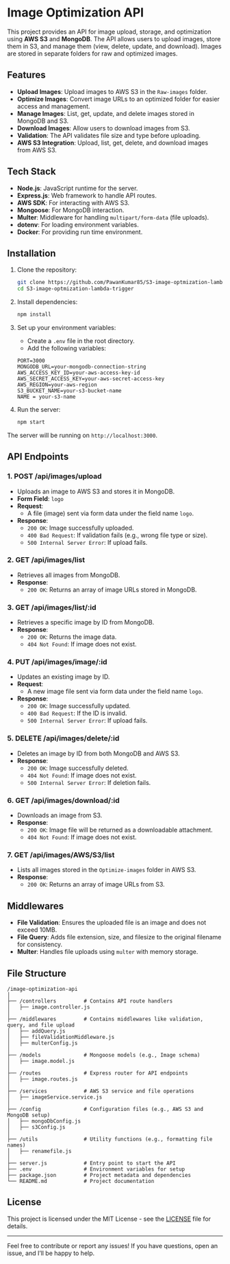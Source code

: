 
# Image Optimization API

This project provides an API for image upload, storage, and optimization using **AWS S3** and **MongoDB**. The API allows users to upload images, store them in S3, and manage them (view, delete, update, and download). Images are stored in separate folders for raw and optimized images.

## Features

- **Upload Images**: Upload images to AWS S3 in the `Raw-images` folder.
- **Optimize Images**: Convert image URLs to an optimized folder for easier access and management.
- **Manage Images**: List, get, update, and delete images stored in MongoDB and S3.
- **Download Images**: Allow users to download images from S3.
- **Validation**: The API validates file size and type before uploading.
- **AWS S3 Integration**: Upload, list, get, delete, and download images from AWS S3.

## Tech Stack

- **Node.js**: JavaScript runtime for the server.
- **Express.js**: Web framework to handle API routes.
- **AWS SDK**: For interacting with AWS S3.
- **Mongoose**: For MongoDB interaction.
- **Multer**: Middleware for handling `multipart/form-data` (file uploads).
- **dotenv**: For loading environment variables.
- **Docker**: For providing run time environment.

## Installation

1. Clone the repository:
    ```bash
    git clone https://github.com/PawanKumar85/S3-image-optmization-lambda-trigger.git
    cd S3-image-optmization-lambda-trigger
    ```

2. Install dependencies:
    ```bash
    npm install
    ```

3. Set up your environment variables:
    - Create a `.env` file in the root directory.
    - Add the following variables:

    ```env
    PORT=3000
    MONGODB_URL=your-mongodb-connection-string
    AWS_ACCESS_KEY_ID=your-aws-access-key-id
    AWS_SECRET_ACCESS_KEY=your-aws-secret-access-key
    AWS_REGION=your-aws-region
    S3_BUCKET_NAME=your-s3-bucket-name
    NAME = your-s3-name
    ```

4. Run the server:
    ```bash
    npm start
    ```

The server will be running on `http://localhost:3000`.

## API Endpoints

### 1. **POST /api/images/upload**
- Uploads an image to AWS S3 and stores it in MongoDB.
- **Form Field**: `logo`
- **Request**:
  - A file (image) sent via form data under the field name `logo`.
- **Response**:
  - `200 OK`: Image successfully uploaded.
  - `400 Bad Request`: If validation fails (e.g., wrong file type or size).
  - `500 Internal Server Error`: If upload fails.
  
### 2. **GET /api/images/list**
- Retrieves all images from MongoDB.
- **Response**:
  - `200 OK`: Returns an array of image URLs stored in MongoDB.
  
### 3. **GET /api/images/list/:id**
- Retrieves a specific image by ID from MongoDB.
- **Response**:
  - `200 OK`: Returns the image data.
  - `404 Not Found`: If image does not exist.

### 4. **PUT /api/images/image/:id**
- Updates an existing image by ID.
- **Request**:
  - A new image file sent via form data under the field name `logo`.
- **Response**:
  - `200 OK`: Image successfully updated.
  - `400 Bad Request`: If the ID is invalid.
  - `500 Internal Server Error`: If upload fails.

### 5. **DELETE /api/images/delete/:id**
- Deletes an image by ID from both MongoDB and AWS S3.
- **Response**:
  - `200 OK`: Image successfully deleted.
  - `404 Not Found`: If image does not exist.
  - `500 Internal Server Error`: If deletion fails.

### 6. **GET /api/images/download/:id**
- Downloads an image from S3.
- **Response**:
  - `200 OK`: Image file will be returned as a downloadable attachment.
  - `404 Not Found`: If image does not exist.

### 7. **GET /api/images/AWS/S3/list**
- Lists all images stored in the `Optimize-images` folder in AWS S3.
- **Response**:
  - `200 OK`: Returns an array of image URLs from S3.

## Middlewares

- **File Validation**: Ensures the uploaded file is an image and does not exceed 10MB.
- **File Query**: Adds file extension, size, and filesize to the original filename for consistency.
- **Multer**: Handles file uploads using `multer` with memory storage.

## File Structure

```
/image-optimization-api
│
├── /controllers         # Contains API route handlers
│   ├── image.controller.js
│
├── /middlewares         # Contains middlewares like validation, query, and file upload
│   ├── addQuery.js
│   ├── fileValidationMiddleware.js
│   ├── multerConfig.js
│
├── /models              # Mongoose models (e.g., Image schema)
│   ├── image.model.js
│
├── /routes              # Express router for API endpoints
│   ├── image.routes.js
│
├── /services            # AWS S3 service and file operations
│   ├── imageService.service.js
│
├── /config              # Configuration files (e.g., AWS S3 and MongoDB setup)
│   ├── mongoDbConfig.js
│   ├── s3Config.js
│
├── /utils               # Utility functions (e.g., formatting file names)
│   ├── renamefile.js
│
├── server.js            # Entry point to start the API
├── .env                 # Environment variables for setup
├── package.json         # Project metadata and dependencies
└── README.md            # Project documentation
```

## License

This project is licensed under the MIT License - see the [LICENSE](LICENSE) file for details.

---

Feel free to contribute or report any issues! If you have questions, open an issue, and I’ll be happy to help.

